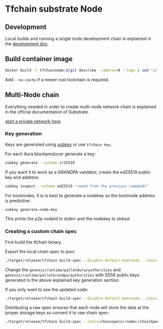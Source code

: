 # Tfchain substrate Node

## Development

Local builds and running a single node development chain is explained in the [development doc](./development.md).

## Build container image

```sh
docker build -t tfchainnode:$(git describe --abbrev=0 --tags | sed 's/^v//') .
```

Add `--no-cache` if a newer rust toolchain is required.

## Multi-Node chain

Everything needed in order to create multi-node network chain is explained in the official documentation of Substrate.

[start a private network here](https://substrate.dev/docs/en/tutorials/start-a-private-network/)

### Key generation

Keys are generated using [subkey](https://substrate.dev/docs/en/knowledgebase/integrate/subkey) or use  `tfchain key`.

For each Aura blockproducer generate a key:

```sh
subkey generate --scheme sr25519
```

If you want it to work as a GRANDPA validator, create the ed25519 public key and address:

```sh
subkey inspect --scheme ed25519 "<seed from the previous command>"
```

For bootnodes, it is is best to generate a nodekey so the bootnode address is predictive:

```sh
subkey generate-node-key
```

This prints the p2p nodeId to stderr and the nodekey to stdout.

### Creating a custom chain spec

First build the tfchain binary.

Export the local chain spec to json:

```sh
./target/release/tfchain build-spec --disable-default-bootnode --chain local > chainspecs/<name>/chainSpec.json
```

Change the `genesis/runtime/palletAura/authorities` and  `genesis/runtime/palletGrandpa/authorities` with SS58 public keys generated in the above explained key generation section.

If you only want to see the updated code:

```sh
./target/release/tfchain build-spec --disable-default-bootnode --chain local | jq ".genesis.runtime.frameSystem.code"
```

Distributing a raw spec ensures that each node will store the data at the proper storage keys.so convert it to raw chain spec:

```sh
./target/release/tfchain build-spec --chain=chainspecs/<name>/chainSpec.json --raw --disable-default-bootnode > chainspecs/<name>/chainSpecRaw.json
```
